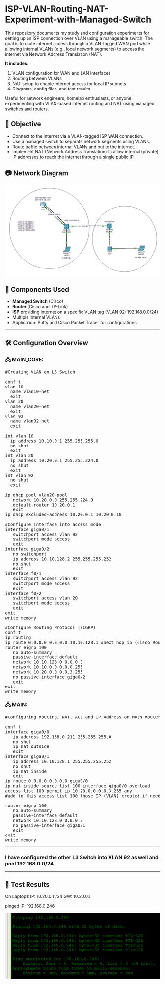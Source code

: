 # ISP-VLAN-Routing-NAT-Experiment-with-Managed-Switch
This repository documents my study and configuration experiments for setting up an ISP connection over VLAN using a manageable switch. The goal is to route internet access through a VLAN-tagged WAN port while allowing internal VLANs (e.g., local network segments) to access the internet via Network Address Translation (NAT).

**It includes:**
   1. VLAN configuration for WAN and LAN interfaces
   2. Routing between VLANs
   3. NAT setup to enable internet access for local IP subnets
   4. Diagrams, config files, and test results

Useful for network engineers, homelab enthusiasts, or anyone experimenting with VLAN-based internet routing and NAT using managed switches and routers.

## 🧠 Objective

- Connect to the internet via a VLAN-tagged ISP WAN connection.
- Use a managed switch to separate network segments using VLANs.
- Route traffic between internal VLANs and out to the internet.
- Implement NAT (Network Address Translation) to allow internal (private) IP addresses to reach the internet through a single public IP.

## 📷 Network Diagram

![Network Diagram](diagram/image.png)

## 🧰 Components Used

- **Managed Switch** (Cisco)
- **Router** (Cisco and TP-Link) 
- **ISP** providing internet on a specific VLAN tag (VLAN 92: 192.168.0.0/24)
- Multiple internal VLANs
- Application: Putty and Cisco Packet Tracer for configurations

---

## 🛠️ Configuration Overview

### 🖧 MAIN_CORE:
<pre>
#Creating VLAN on L3 Switch

conf t
vlan 10
  name vlan10-net
  exit
vlan 20
  name vlan20-net
  exit
vlan 92
  name vlan92-net
  exit

int vlan 10
  ip address 10.10.0.1 255.255.255.0
  no shut
  exit
int vlan 20
  ip address 10.20.0.1 255.255.224.0
  no shut
  exit
int vlan 92
  no shut
  exit

ip dhcp pool vlan20-pool
   network 10.20.0.0 255.255.224.0
   default-router 10.20.0.1
   exit
ip dhcp excluded-address 10.20.0.1 10.20.0.10

#Configure interface into access mode
interface giga0/1
   switchport access vlan 92
   switchport mode access
   exit
interface giga0/2
   no switchport
   ip address 10.10.128.2 255.255.255.252
   no shut
   exit
interface f0/1
   switchport access vlan 92
   switchport mode access
   exit
interface f0/2
   switchport access vlan 20
   switchport mode access
   exit
exit
write memory

#Configure Routing Protocol (EIGRP)
conf t
ip routing
ip route 0.0.0.0 0.0.0.0 10.10.128.1 #next hop ip (Cisco Router's IP address)
router eigrp 100
   no auto-summary
   passive-interface default
   network 10.10.128.0 0.0.0.3
   network 10.10.0.0 0.0.0.255
   network 10.20.0.0 0.0.3.255
   no passive-interface giga0/2
   exit
exit
write memory
</pre>

### 🖧 MAIN:
<pre>
#Configuring Routing, NAT, ACL and IP Address on MAIN Router

conf t
interface giga0/0
   ip address 192.168.0.211 255.255.255.0
   no shut
   ip nat outside
   exit
interface giga0/1
   ip address 10.10.128.1 255.255.255.252
   no shut
   ip nat inside
   exit
ip route 0.0.0.0 0.0.0.0 giga0/0
ip nat inside source list 100 interface giga0/0 overload
access-list 100 permit ip 10.20.0.0 0.0.3.255 any
#add to this access-list 100 those IP (VLAN) created if needed and also can deny

router eigrp 100
   no auto-summary
   passive-interface default
   network 10.10.128.0 0.0.0.3
   no passive-interface giga0/1
   exit
exit
write memory
</pre>
---
### I have configured the other L3 Switch into VLAN 92 as well and pool 192.168.0.0/24
---
## 🧪 Test Results
On Laptop1: IP: 10.20.0.11/24 GW: 10.20.0.1

pinged IP: 192.168.0.246

![ICMP Diagram](diagram/laptop1.png)
